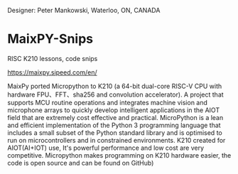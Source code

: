 Designer: Peter Mankowski, Waterloo, ON, CANADA
# MaixPY-Snips
RISC K210 lessons, code snips

https://maixpy.sipeed.com/en/

MaixPy ported Micropython to K210 (a 64-bit dual-core RISC-V CPU with hardware FPU、FFT、sha256 and convolution accelerator). 
A project that supports MCU routine operations and integrates machine vision and microphone arrays to quickly develop intelligent
applications in the AIOT field that are extremely cost effective and practical.
MicroPython is a lean and efficient implementation of the Python 3 programming language that includes a small subset of the Python
standard library and is optimised to run on microcontrollers and in constrained environments.
K210 created for AIOT(AI+IOT) use, It's powerful performance and low cost are very competitive.
Micropython makes programming on K210 hardware easier, the code is open source and can be found on GitHub)

